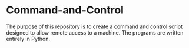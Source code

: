 # Command-and-Control
The purpose of this repository is to create a command and control script designed to allow remote access to a machine. The programs are written entirely in Python.
